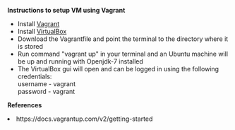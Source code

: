 <b>Instructions to setup VM using Vagrant</b>

<ul>
<li>Install <a href="http://www.vagrantup.com">Vagrant</a></li>
<li>Install <a href="http://www.virtualbox.org">VirtualBox</a></li>
<li>Download the Vagrantfile and point the terminal to the directory where it is stored</li>
<li>Run command "vagrant up" in your terminal and an Ubuntu machine will be up and running with Openjdk-7 installed</li>
<li>The VirtualBox gui will open and can be logged in using the following credentials:<br/>
username - vagrant <br/>
password - vagrant
</li>
</ul>


<b> References </b>
<li><a>https://docs.vagrantup.com/v2/getting-started</a></li>
